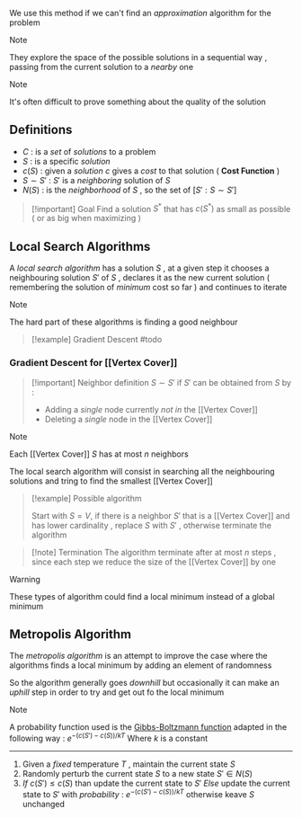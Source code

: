 We use this method if we can't find an *approximation* algorithm for the problem

>[!note] 
>They explore the space of the possible solutions in a sequential way , passing from the current solution to a *nearby* one

>[!note] 
>It's often difficult to prove something about the quality of the solution 

## Definitions

+ $C$ : is a *set* of *solutions* to a problem
+ $S$ : is a specific *solution*
+ $c(S)$ : given a *solution* $c$ gives a *cost* to that solution ( **Cost Function** )
+ $S \sim S'$ : $S'$ is a *neighboring* solution of $S$
+ $N(S)$ : is the *neighborhood* of $S$ , so the set of $[S':S \sim S']$

>[!important] Goal
>Find a solution $S^*$ that has $c(S^*)$ as small as possible ( or as big when maximizing )

## Local Search Algorithms

A *local search algorithm* has a solution $S$ , at a given step it chooses a neighbouring solution $S'$ of $S$ , declares it as the new current solution ( remembering the solution of *minimum* cost so far ) and continues to iterate 

>[!note] 
>The hard part of these algorithms is finding a good neighbour

>[!example] Gradient Descent
>#todo

### Gradient Descent for [[Vertex Cover]]

>[!important] Neighbor definition
>$S \sim S'$ if $S'$ can be obtained from $S$ by :
>+ Adding a *single* node currently *not in* the [[Vertex Cover]] 
>+ Deleting a *single* node in the [[Vertex Cover]]

>[!note] 
>Each [[Vertex Cover]] $S$ has at most $n$ neighbors

The local search algorithm will consist in searching all the neighbouring solutions and tring to find the smallest [[Vertex Cover]] 

>[!example] Possible algorithm
>
>Start with $S=V$, if there is a neighbor $S'$ that is a [[Vertex Cover]] and has lower cardinality , replace $S$ with $S'$ , otherwise terminate the algorithm

>[!note] Termination
>The algorithm terminate after at most $n$ steps , since each step we reduce the size of the [[Vertex Cover]] by one

>[!warning] 
>These types of algorithm could find a local minimum instead of a global minimum
## Metropolis Algorithm

The *metropolis algorithm* is an attempt to improve the case where the algorithms finds a local minimum by adding an element of randomness 

So the algorithm generally goes *downhill* but occasionally it can make an *uphill* step in order to try and get out fo the local minimum

>[!note] 
>A probability function used is the [Gibbs-Boltzmann function](https://en.wikipedia.org/wiki/Boltzmann_distribution) adapted in the following way : $e^{-(c(S')-c(S))/ kT}$ 
>Where $k$ is a constant

---

1. Given a *fixed* temperature $T$ , maintain the current state $S$ 
2. Randomly perturb the current state $S$ to a new state $S' \in N(S)$
3. *If* $c(S') \leq c(S)$ than update the current state to $S'$
	*Else* update the current state to $S'$ with *probability* : $e^{-(c(S')-c(S))/ kT}$ otherwise keave $S$ unchanged 
